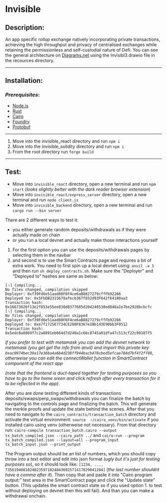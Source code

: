 # Invisible

<!-- ![zigzag](https://user-images.githubusercontent.com/57314871/154353264-211a4030-8f5d-4aa8-878f-f654fa242589.png) -->



## **Description**:
An app specific rollup exchange natively incorporating private transactions, achieving the high throughput and privacy of centralised exchanges while retaining the permissionless and self-custodial nature of Defi.
You can see the general architecture on [Diagrams.net](https://app.diagrams.net/) using the Invisibl3.drawio file in the recources directory.



---
## **Installation**:
### ***Prerequisites***:
- [Node.js](https://nodejs.org/en/download/)
- [Rust](https://www.rust-lang.org/tools/install)
- [Cairo](https://www.cairo-lang.org/docs/quickstart.html)
- [Foundry](https://book.getfoundry.sh/getting-started/installation)
- [Protobuf](https://grpc.io/docs/protoc-installation/)


---

1. Move into the invisible_react directory and run `npm i`
2. Move into the invisible_solidity directory and run `npm i`
3. From the root directory run `forge build`

---
## **Test:**
- Move into `invisible_react` directory, open a new terminal and run `npm start` 
(*looks slightly better with the dark reader browser extension*)
- Move into `invisible_react/express_server` directory, open a new terminal and run `node client.js`
- Move into `invisible_backend` directory, open a new terminal and run `cargo run --bin server`



There are 2 different ways to test it:

- you either generate random deposits/withdrawals as if they were actually made on chain
- or you run a local devnet and actually make those interactions yourself

1. For the first option you can use the deposits/withdrawals pages by selecting them in the navbar
2. and second is to use the Smart Contracts page and requires a bit of extra work. 
You need to first spin up a local devnet using: `anvil -a 3` and then run `sh deploy_contracts.sh`. Make sure the "Deployer" and "Deployed to" hashes are same as below:
```
[⠢] Compiling...
No files changed, compilation skipped
Deployer: 0xf39Fd6e51aad88F6F4ce6aB8827279cffFb92266
Deployed to: 0x5FbDB2315678afecb367f032d93F642f64180aa3
Transaction hash: 0x16673826f13e2f853e55ee830d8377685d204240538ed848a1e7be2920bcbcfc
[⠢] Compiling...
No files changed, compilation skipped
Deployer: 0xf39Fd6e51aad88F6F4ce6aB8827279cffFb92266
Deployed to: 0xe7f1725E7734CE288F8367e1Bb143E90bb3F0512
Transaction hash: 0x5edc0a8869f7c2a8891eb664d7d240a1c66c8745a01dfa47c513cf22c90187f5
```

*if you prefer to test with metamask you can add the devnet network to metamask (*you get get the info from anvil*) and import this private key `0xac0974bec39a17e36ba4a6b4d238ff944bacb478cbed5efcae784d7bf4f2ff80`, otherweise you can edit the connectWallet function in SmartContract component of the react app*

*(note that the frontend is duct-taped together for testing purposes so you have to go to the home sreen and click refresh after every transaction for it to be reflected in the app)*.

After you are done testing different kinds of transactions deposits/swaps/perp_swaps/withdrawals you can finalize the batch by navigating to the controls page and finalizing the batch. This will generate the merkle proofs and update the state behind the scenes. 
After that you need to navigate to the `cairo_contracts/transaction_batch` directory and activate the virtual environment: `source  ~/cairo_venv/bin/activate` if you installed cairo using venv (otherweise not necessary). From that directory run: `cairo-compile transaction_batch.cairo --output tx_batch_compiled.json --cairo_path ../` and `cairo-run --program tx_batch_compiled.json --layout=all --program_input tx_batch_input.json --print_output`

The Program output should be an list of numbers, which you should copy throw into a text editor and edit into json format (*ugly but it's just for testing purposes so*), so it should look like: `[1234, ..., 73561940810248235971824843692571417829041284]` (*the last number shouldnt have a comma after it*). Then copy that and paste it into "Cairo program output:" text area in the SmartContract page and click the "Update state" button. (This updates the smart contract state so if you used option 1. to test without deploying on devnet then this will fail). And than you can make a withdrawal onchain.




